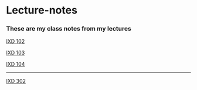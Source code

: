 # Lecture-notes
### These are my class notes from my lectures

[IXD 102](https://github.com/Scott-Hogsett/Lecture-notes/blob/gh-pages/ixd-102.md)

[IXD 103](https://github.com/Scott-Hogsett/Lecture-notes/blob/gh-pages/ixd-103.md)

[IXD 104](https://github.com/Scott-Hogsett/Lecture-notes/blob/gh-pages/ixd-104.md)

***

[IXD 302](https://github.com/Scott-Hogsett/Lecture-notes/blob/gh-pages/ixd-302.md)